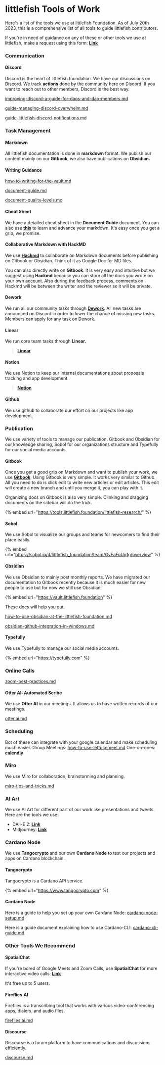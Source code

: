 # littlefish Tools of Work

Here's a list of the tools we use at littlefish Foundation. As of July 20th 2023, this is a comprehensive list of all tools to guide littlefish contributors.

If you're in need of guidance on any of these or other tools we use at littlefish, make a request using this form: [**Link**](https://docs.google.com/forms/d/e/1FAIpQLScAnO1YvK9AwbNZA4\_U1PhFbBLvGl8buNO8SKolx3L2HXb9zA/viewform)

### Communication

#### Discord

Discord is the heart of littlefish foundation. We have our discussions on Discord. We track **actions** done by the community here on Discord. If you want to reach out to other members, Discord is the best way.

[improving-discord-a-guide-for-daos-and-dao-members.md](../all-docs/remote-work-tools/improving-discord-a-guide-for-daos-and-dao-members.md "mention")

[guide-managing-discord-overwhelm.md](../all-docs/remote-work-tools/guide-managing-discord-overwhelm.md "mention")

[guide-littlefish-discord-notifications.md](../all-docs/remote-work-tools/guide-littlefish-discord-notifications.md "mention")

### Task Management

#### Markdown

All littlefish documentation is done in **markdown** format. We publish our content mainly on our **Gitbook**, we also have publications on **Obsidian.**

#### Writing Guidance

[how-to-writing-for-the-vault.md](../all-docs/remote-work-tools/how-to-writing-for-the-vault.md "mention")

[document-guide.md](document-guide.md "mention")

[document-quality-levels.md](document-quality-levels.md "mention")

#### Cheat Sheet

We have a detailed cheat sheet in the **Document Guide** document. You can also use [**this**](https://www.markdownguide.org/cheat-sheet/) to learn and advance your markdown. It's easy once you get a grip, we promise.

#### Collaborative Markdown with HackMD

We use [**Hackmd**](https://hackmd.io/) to collaborate on Markdown documents before publishing on Gitbook or Obsidian. Think of it as Google Doc for MD files.

You can also directly write on **Gitbook**. It is very easy and intuitive but we suggest using **Hackmd** because you can store all the docs you wrote on your own account. Also during the feedback process, comments on Hackmd will be between the writer and the reviewer so it will be private.

#### Dework

We run all our community tasks through [**Dework**](https://app.dework.xyz/littlefish-foundatio). All new tasks are announced on Discord in order to lower the chance of missing new tasks. Members can apply for any task on Dework.

#### Linear

We run core team tasks through **Linear.**

> [**Linear**](https://linear.app)

#### **Notion**

We use Notion to keep our internal documentations about proposals tracking and app development.

> [**Notion**](http://notion.so)

#### Github

We use github to collaborate our effort on our projects like app development.

### Publication

We use variety of tools to manage our publication. Gitbook and Obsidian for our knowledge sharing, Sobol for our organizations structure and Typefully for our social media accounts.

#### Gitbook

Once you get a good grip on Markdown and want to publish your work, we use [**Gitbook**](https://app.gitbook.com/o/iC4GGLLkuTDPEm22YrOH/s/wNZ1ktYlEZjsG7lczd0u/). Using Gitbook is very simple. It works very similar to Github. All you need to do is click edit to write new articles or edit articles. This edit will create a new branch and until you merge it, you can play with it.

Organizing docs on Gitbook is also very simple. Clinking and dragging documents on the sidebar will do the trick.

{% embed url="https://tools.littlefish.foundation/littlefish-research/" %}

#### Sobol

We use Sobol to visualize our groups and teams for newcomers to find their place easily.

{% embed url="https://sobol.io/d/littlefish_foundation/team/GvEaFoUq1g/overview" %}

#### Obsidian

&#x20;We use Obsidian to mainly post monthly reports. We have migrated our documentation to Gitbook recently because it is much easier for new people to use but for now we still use Obsidian.

{% embed url="https://vault.littlefish.foundation" %}

These docs will help you out.

[how-to-use-obsidian-at-the-littlefish-foundation.md](../all-docs/remote-work-tools/how-to-use-obsidian-at-the-littlefish-foundation.md "mention")

[obsidian-github-integration-in-windows.md](../all-docs/remote-work-tools/obsidian-github-integration-in-windows.md "mention")

#### Typefully

We use Typefully to manage our social media accounts.&#x20;

{% embed url="https://typefully.com" %}

### Online Calls

[zoom-best-practices.md](../all-docs/remote-work-tools/zoom-best-practices.md "mention")

#### Otter AI: Automated Scribe

We use **Otter AI** in our meetings. It allows us to have written records of our meetings.

[otter.ai.md](../all-docs/remote-work-tools/otter.ai.md "mention")

### Scheduling

Bot of these can integrate with your google calendar and make scheduling much easier. Group Meetings: [how-to-use-lettucemeet.md](../all-docs/remote-work-tools/how-to-use-lettucemeet.md "mention") One-on-ones: [**calendly**](https://calendly.com)

### Miro

We use Miro for collaboration, brainstorming and planning.

[miro-tips-and-tricks.md](../all-docs/remote-work-tools/miro-tips-and-tricks.md "mention")

### AI Art

We use AI Art for different part of our work like presentations and tweets. Here are the tools we use:

* DAll-E 2: [**Link**](https://openai.com/dall-e-2)
* Midjourney: [**Link**](https://www.midjourney.com/home/?callbackUrl=%2Fapp%2F)

### **Cardano Node**

We use **Tangocrypto** and our own **Cardano Node** to test our projects and apps on Cardano blockchain.

#### Tangocrypto

Tangocrypto is a Cardano API service.

{% embed url="https://www.tangocrypto.com" %}

#### Cardano Node

Here is a guide to help you set up your own Cardano Node: [cardano-node-setup.md](../all-docs/littlefish-tools/cardano-node-setup.md "mention")

Here is a guide document explaining how to use Cardano-CLI: [cardano-cli-guide.md](../all-docs/littlefish-tools/cardano-cli-guide.md "mention")

### Other Tools We Recommend

#### SpatialChat

If you're bored of Google Meets and Zoom Calls, use **SpatialChat** for more interactive video calls: [**Link**](https://www.spatial.chat)

It's free up to 5 users.

#### Fireflies.AI

Fireflies is a transcribing tool that works with various video-conferencing apps, dialers, and audio files.

[fireflies.ai.md](../all-docs/remote-work-tools/fireflies.ai.md "mention")

#### Discourse

Discourse is a forum platform to have communications and discussions efficiently.

[discourse.md](../all-docs/remote-work-tools/discourse.md "mention")




